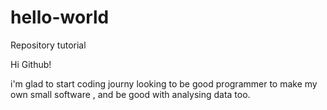 # hello-world
Repository tutorial

Hi Github!

i'm glad to start coding journy looking to be good programmer to make my own small software , and be good with analysing data too. 
